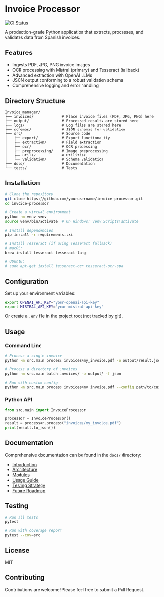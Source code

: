 # Invoice Processor

[![CI Status](https://github.com/yourusername/invoice-processor/workflows/CI/badge.svg)](https://github.com/yourusername/invoice-processor/actions)

A production-grade Python application that extracts, processes, and validates data from Spanish invoices.

## Features

- Ingests PDF, JPG, PNG invoice images
- OCR processing with Mistral (primary) and Tesseract (fallback)
- Advanced extraction with OpenAI LLMs
- JSON output conforming to a robust validation schema
- Comprehensive logging and error handling

## Directory Structure

```
Invoice_manager/
├── invoices/             # Place invoice files (PDF, JPG, PNG) here
├── output/               # Processed results are stored here
├── logs/                 # Log files are stored here
├── schemas/              # JSON schemas for validation
├── src/                  # Source code
│   ├── export/           # Export functionality
│   ├── extraction/       # Field extraction
│   ├── ocr/              # OCR processing
│   ├── preprocessing/    # Image preprocessing
│   ├── utils/            # Utilities
│   └── validation/       # Schema validation
├── docs/                 # Documentation
└── tests/                # Tests
```

## Installation

```bash
# Clone the repository
git clone https://github.com/yourusername/invoice-processor.git
cd invoice-processor

# Create a virtual environment
python -m venv venv
source venv/bin/activate  # On Windows: venv\Scripts\activate

# Install dependencies
pip install -r requirements.txt

# Install Tesseract (if using Tesseract fallback)
# macOS:
brew install tesseract tesseract-lang

# Ubuntu:
# sudo apt-get install tesseract-ocr tesseract-ocr-spa
```

## Configuration

Set up your environment variables:

```bash
export OPENAI_API_KEY="your-openai-api-key"
export MISTRAL_API_KEY="your-mistral-api-key"
```

Or create a `.env` file in the project root (not tracked by git).

## Usage

### Command Line

```bash
# Process a single invoice
python -m src.main process invoices/my_invoice.pdf -o output/result.json

# Process a directory of invoices
python -m src.main batch invoices/ -o output/ -f json

# Run with custom config
python -m src.main process invoices/my_invoice.pdf --config path/to/custom-config.yaml
```

### Python API

```python
from src.main import InvoiceProcessor

processor = InvoiceProcessor()
result = processor.process("invoices/my_invoice.pdf")
print(result.to_json())
```

## Documentation

Comprehensive documentation can be found in the `docs/` directory:

- [Introduction](docs/00_introduction.md)
- [Architecture](docs/01_architecture.md)
- [Modules](docs/02_modules.md)
- [Usage Guide](docs/03_usage.md)
- [Testing Strategy](docs/04_testing.md)
- [Future Roadmap](docs/05_future.md)

## Testing

```bash
# Run all tests
pytest

# Run with coverage report
pytest --cov=src
```

## License

MIT

## Contributing

Contributions are welcome! Please feel free to submit a Pull Request. 